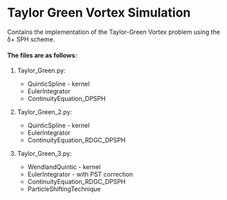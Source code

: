 # Taylor Green Vortex Simulation

Contains the implementation of the Taylor-Green Vortex problem using the δ+ SPH scheme.

#### The files are as follows:
1. Taylor_Green.py:
    * QuinticSpline - kernel
    * EulerIntegrator
    * ContinuityEquation_DPSPH

1. Taylor_Green_2.py:
    * QuinticSpline - kernel
    * EulerIntegrator
    * ContinuityEquation_RDGC_DPSPH

1. Taylor_Green_3.py:
    * WendlandQuintic - kernel
    * EulerIntegrator - with PST correction
    * ContinuityEquation_RDGC_DPSPH
    * ParticleShiftingTechnique